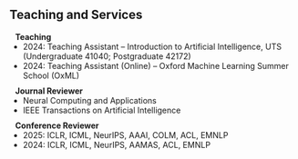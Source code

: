 ## Teaching and Services


<h4 style="margin: 0 10px 0;">Teaching</h4>

<ul style="margin: 0 0 10px;">
  <li>2024: Teaching Assistant – Introduction to Artificial Intelligence, UTS (Undergraduate 41040; Postgraduate 42172)</li>
  <li>2024: Teaching Assistant (Online) – Oxford Machine Learning Summer School (OxML)</li>
</ul>


<h4 style="margin:0 10px 0;">Journal Reviewer</h4>

<ul style="margin:0 0 10px;">
  <li><autocolor>Neural Computing and Applications</autocolor></li>
  <li><autocolor>IEEE Transactions on Artificial Intelligence</autocolor></li>
</ul>

<h4 style="margin:0 10px 0;">Conference Reviewer</h4>
<ul style="margin:0 0 10px;">
  <li><autocolor>2025: ICLR, ICML, NeurIPS, AAAI, COLM, ACL, EMNLP</autocolor></li>
  <li><autocolor>2024: ICLR, ICML, NeurIPS, AAMAS, ACL, EMNLP</autocolor></li>
</ul>